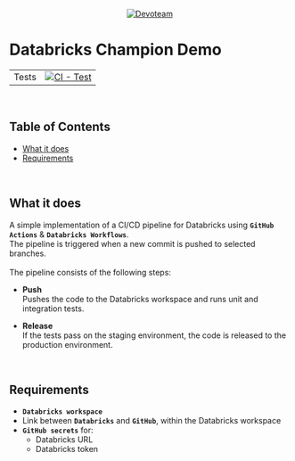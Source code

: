 <p align="center">
  <a href="https://devoteam.com"><img src="https://upload.wikimedia.org/wikipedia/commons/thumb/7/79/Dev_logo_rgb.png/640px-Dev_logo_rgb.png" alt="Devoteam"></a>
</p>

# Databricks Champion Demo
| | |
| --- | --- |
| Tests | [![CI - Test](https://github.com/ggkenios/databricks-champion/actions/workflows/cicd.yml/badge.svg)](https://github.com/ggkenios/databricks-champion/actions/workflows/cicd.yml) |
<br>

## Table of Contents
- [What it does](#what-it-does)
- [Requirements](#requirements)
<br>

## What it does
A simple implementation of a CI/CD pipeline for Databricks using **`GitHub Actions`** & **`Databricks Workflows`**. <br>
The pipeline is triggered when a new commit is pushed to selected branches. <br>
<br>
The pipeline consists of the following steps:
* **Push** <br>
    Pushes the code to the Databricks workspace and runs unit and integration tests.

* **Release** <br>
    If the tests pass on the staging environment, the code is released to the production environment.
<br>

## Requirements
* **`Databricks workspace`**
* Link between **`Databricks`** and **`GitHub`**, within the Databricks workspace
* **`GitHub secrets`** for:
    * Databricks URL
    * Databricks token
